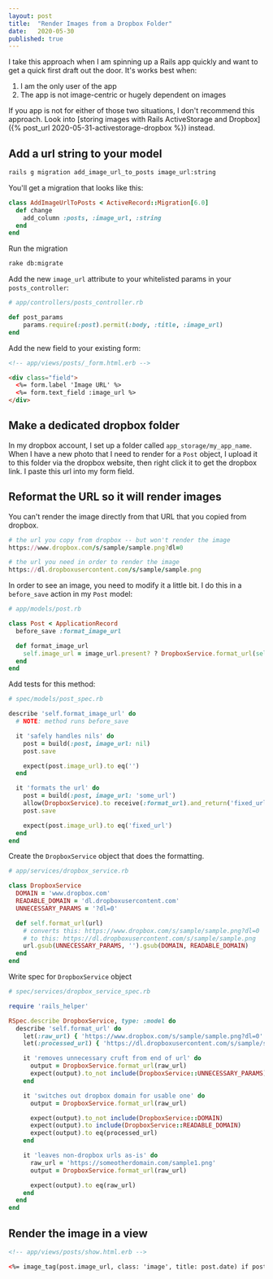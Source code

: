 ```yaml
---
layout: post
title:  "Render Images from a Dropbox Folder"
date:   2020-05-30
published: true
---
```


I take this approach when I am spinning up a Rails app quickly and want to get a quick first draft out the door. It's works best when:
1. I am the only user of the app
2. The app is not image-centric or hugely dependent on images

If you app is not for either of those two situations, I don't recommend this approach. Look into
[storing images with Rails ActiveStorage and Dropbox]({% post_url 2020-05-31-activestorage-dropbox %}) instead.

## Add a url string to your model
```bash
rails g migration add_image_url_to_posts image_url:string
```
You'll get a migration that looks like this:
```ruby
class AddImageUrlToPosts < ActiveRecord::Migration[6.0]
  def change
    add_column :posts, :image_url, :string
  end
end
```
Run the migration
```bash
rake db:migrate
```
Add the new `image_url` attribute to your whitelisted params in your `posts_controller`:
```ruby
# app/controllers/posts_controller.rb

def post_params
    params.require(:post).permit(:body, :title, :image_url)
end
```

Add the new field to your existing form:
```html
<!-- app/views/posts/_form.html.erb -->

<div class="field">
  <%= form.label 'Image URL' %>
  <%= form.text_field :image_url %>
</div>
```

## Make a dedicated dropbox folder
In my dropbox account, I set up a folder called `app_storage/my_app_name`. When I have a new photo that I need to render for a `Post` object, I upload it to this folder via the dropbox website, then right click it to get the dropbox link. I paste this url into my form field.

## Reformat the URL so it will render images
You can't render the image directly from that URL that you copied from dropbox.
```ruby
# the url you copy from dropbox -- but won't render the image
https://www.dropbox.com/s/sample/sample.png?dl=0

# the url you need in order to render the image
https://dl.dropboxusercontent.com/s/sample/sample.png
```

In order to see an image, you need to modify it a little bit. I do this in a `before_save` action in my `Post` model:

```ruby
# app/models/post.rb

class Post < ApplicationRecord
  before_save :format_image_url

  def format_image_url
    self.image_url = image_url.present? ? DropboxService.format_url(self.image_url) : ''
  end
end
```

Add tests for this method:
```ruby
# spec/models/post_spec.rb

describe 'self.format_image_url' do
  # NOTE: method runs before_save

  it 'safely handles nils' do
    post = build(:post, image_url: nil)
    post.save

    expect(post.image_url).to eq('')
  end

  it 'formats the url' do
    post = build(:post, image_url: 'some_url')
    allow(DropboxService).to receive(:format_url).and_return('fixed_url')
    post.save

    expect(post.image_url).to eq('fixed_url')
  end
end
```

Create the `DropboxService` object that does the formatting.
```ruby
# app/services/dropbox_service.rb

class DropboxService
  DOMAIN = 'www.dropbox.com'
  READABLE_DOMAIN = 'dl.dropboxusercontent.com'
  UNNECESSARY_PARAMS = '?dl=0'

  def self.format_url(url)
    # converts this: https://www.dropbox.com/s/sample/sample.png?dl=0
    # to this: https://dl.dropboxusercontent.com/s/sample/sample.png
    url.gsub(UNNECESSARY_PARAMS, '').gsub(DOMAIN, READABLE_DOMAIN)
  end
end
```

Write spec for `DropboxService` object
```ruby
# spec/services/dropbox_service_spec.rb

require 'rails_helper'

RSpec.describe DropboxService, type: :model do
  describe 'self.format_url' do
    let(:raw_url) { 'https://www.dropbox.com/s/sample/sample.png?dl=0' }
    let(:processed_url) { 'https://dl.dropboxusercontent.com/s/sample/sample.png' }

    it 'removes unnecessary cruft from end of url' do
      output = DropboxService.format_url(raw_url)
      expect(output).to_not include(DropboxService::UNNECESSARY_PARAMS)
    end

    it 'switches out dropbox domain for usable one' do
      output = DropboxService.format_url(raw_url)

      expect(output).to_not include(DropboxService::DOMAIN)
      expect(output).to include(DropboxService::READABLE_DOMAIN)
      expect(output).to eq(processed_url)
    end

    it 'leaves non-dropbox urls as-is' do
      raw_url = 'https://someotherdomain.com/sample1.png'
      output = DropboxService.format_url(raw_url)

      expect(output).to eq(raw_url)
    end
  end
end
```

## Render the image in a view
```html
<!-- app/views/posts/show.html.erb -->

<%= image_tag(post.image_url, class: 'image', title: post.date) if post.image_url.present? %>
```
